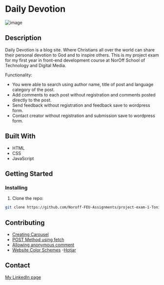 # Daily Devotion

![image](https://drive.google.com/uc?export=view&id=1fCJubVrmMxBOnnkHxxdr0nWP5kJ8n5wE)

## Description

Daily Devotion is a blog site. Where Christians all over the world can share their personal devotion to God and to inspire others. This is my project exam for my first year in front-end development course at NorOff School of Technology and Digital Media.

Functionality:

  - You were able to search using author name, title of post and language category of the post.
  - Add comments to each post without registration and comments posted directly to the post.
  - Send feedback without registration and feedback save to wordpress form.
  - Contact creator without registration and submission save to wordpress form.

## Built With

- HTML
- CSS
- JavaScript

## Getting Started

### Installing

1. Clone the repo:

```bash
git clone https://github.com/Noroff-FEU-Assignments/project-exam-1-Tonix89.git
```


## Contributing
  
  - [Creating Carousel](https://www.w3schools.com/howto/howto_js_slideshow.asp)
  - [POST Method using fetch](https://developer.mozilla.org/en-US/docs/Web/API/Fetch_API/Using_Fetch#uploading_json_data)
  - [Allowing anonymous comment](https://developer.wordpress.org/reference/hooks/rest_allow_anonymous_comments/)
  - [Website Color Schemes](https://visme.co/blog/website-color-schemes/)
  -[Hotjar](https://insights.hotjar.com/)

## Contact

[My LinkedIn page](https://www.linkedin.com/in/antonio-arabejo-a22524152)
